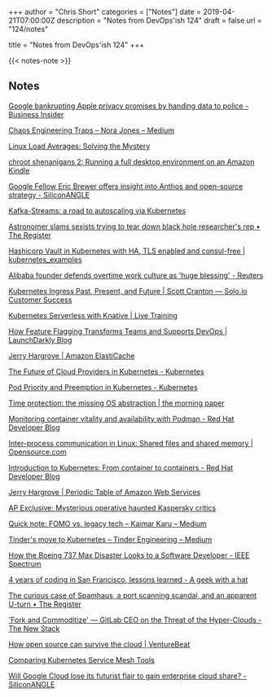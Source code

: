 +++
author = "Chris Short"
categories = ["Notes"]
date = 2019-04-21T07:00:00Z
description = "Notes from DevOps'ish 124"
draft = false
url = "124/notes"

title = "Notes from DevOps'ish 124"
+++

{{< notes-note >}}

## Notes

[Google bankrupting Apple privacy promises by handing data to police - Business Insider](https://www.businessinsider.com/google-bankrupting-apple-privacy-promises-by-handing-data-to-police-2019-4)

[Chaos Engineering Traps – Nora Jones – Medium](https://medium.com/@njones_18523/chaos-engineering-traps-e3486c526059)

[Linux Load Averages: Solving the Mystery](http://www.brendangregg.com/blog/2017-08-08/linux-load-averages.html)

[chroot shenanigans 2: Running a full desktop environment on an Amazon Kindle](https://neonsea.uk/blog/2019/04/14/chroot-shenanigans-2.html)

[Google Fellow Eric Brewer offers insight into Anthos and open-source strategy - SiliconANGLE](https://siliconangle.com/2019/04/12/google-fellow-offers-insight-into-anthos-future-strategy-with-open-source-googlenext19/)

[Kafka-Streams: a road to autoscaling via Kubernetes](https://medium.com/xebia-france/kafka-streams-a-road-to-autoscaling-via-kubernetes-417f2597439)

[Astronomer slams sexists trying to tear down black hole researcher's rep • The Register](https://www.theregister.co.uk/2019/04/12/astronomer_schools_sexists/)

[Hashicorp Vault in Kubernetes with HA, TLS enabled and consul-free | kubernetes_examples](https://lucascollino.github.io/kubernetes_examples/vault/)

[Alibaba founder defends overtime work culture as 'huge blessing' - Reuters](https://www.reuters.com/article/us-china-tech-labour-idUSKCN1RO1BC)

[Kubernetes Ingress Past, Present, and Future | Scott Cranton — Solo.io Customer Success](https://scott.cranton.com/ingress_and_beyond.html)

[Kubernetes Serverless with Knative | Live Training](https://learning.oreilly.com/live-training/courses/kubernetes-serverless-with-knative/0636920258827/)

[How Feature Flagging Transforms Teams and Supports DevOps | LaunchDarkly Blog](https://launchdarkly.com/blog/how-feature-flagging-transforms-teams-and-supports-devops/)

[Jerry Hargrove | Amazon ElastiCache](https://www.awsgeek.com/posts/Amazon-ElastiCache_WA/)

[The Future of Cloud Providers in Kubernetes - Kubernetes](https://kubernetes.io/blog/2019/04/17/the-future-of-cloud-providers-in-kubernetes/)

[Pod Priority and Preemption in Kubernetes - Kubernetes](https://kubernetes.io/blog/2019/04/16/pod-priority-and-preemption-in-kubernetes/)

[Time protection: the missing OS abstraction | the morning paper](https://blog.acolyer.org/2019/04/15/time-protection-the-missing-os-abstraction/)

[Monitoring container vitality and availability with Podman - Red Hat Developer Blog](https://developers.redhat.com/blog/2019/04/18/monitoring-container-vitality-and-availability-with-podman/)

[Inter-process communication in Linux: Shared files and shared memory | Opensource.com](https://opensource.com/article/19/4/interprocess-communication-linux-storage)

[Introduction to Kubernetes: From container to containers - Red Hat Developer Blog](https://developers.redhat.com/blog/2019/04/16/introduction-to-kubernetes-from-container-to-containers/)

[Jerry Hargrove | Periodic Table of Amazon Web Services](https://www.awsgeek.com/pages/AWS-Periodic-Table.html)

[AP Exclusive: Mysterious operative haunted Kaspersky critics](https://apnews.com/a3144f4ef5ab4588af7aba789e9892ed)

[Quick note: FOMO vs. legacy tech – Kaimar Karu – Medium](https://medium.com/@kaimarkaru/quick-note-fomo-vs-legacy-tech-18a993e6948e)

[Tinder's move to Kubernetes – Tinder Engineering – Medium](https://medium.com/@tinder.engineering/tinders-move-to-kubernetes-cda2a6372f44)

[How the Boeing 737 Max Disaster Looks to a Software Developer - IEEE Spectrum](https://spectrum.ieee.org/aerospace/aviation/how-the-boeing-737-max-disaster-looks-to-a-software-developer)

[4 years of coding in San Francisco, lessons learned - A geek with a hat](https://swizec.com/blog/4-years-of-coding-in-san-francisco-lessons-learned/swizec/9026)

[The curious case of Spamhaus, a port scanning scandal, and an apparent U-turn • The Register](https://www.theregister.co.uk/2019/04/16/spamhaus_port_scans/)

['Fork and Commoditize' — GitLab CEO on the Threat of the Hyper-Clouds - The New Stack](https://thenewstack.io/fork-and-commoditize-gitlab-ceo-critiques-the-new-open-source-approach-by-amazon-web-services/)

[How open source can survive the cloud | VentureBeat](https://venturebeat.com/2019/04/14/how-open-source-can-survive-the-cloud/)

[Comparing Kubernetes Service Mesh Tools](https://caylent.com/comparing-kubernetes-service-mesh-tools/)

[Will Google Cloud lose its futurist flair to gain enterprise cloud share? - SiliconANGLE](https://siliconangle.com/2019/04/10/will-google-cloud-lose-futurist-flare-gain-enterprise-cloud-share-googlenext19/)
